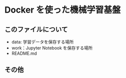 # Docker を使った機械学習基盤

## このファイルについて

- data: 学習データを保存する場所
- work：Jupyter Notebook を保存する場所
- README.md

## その他
